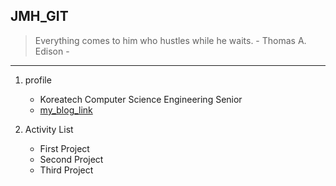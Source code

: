 ## JMH_GIT

> Everything comes to him who hustles while he waits. - Thomas A. Edison -
---------------------------------------------------------------------------
1. profile
   + Koreatech Computer Science Engineering Senior
   + [my_blog_link](https://battlesun99.blogspot.com/)



2. Activity List
   + First Project
   + Second Project
   + Third Project
